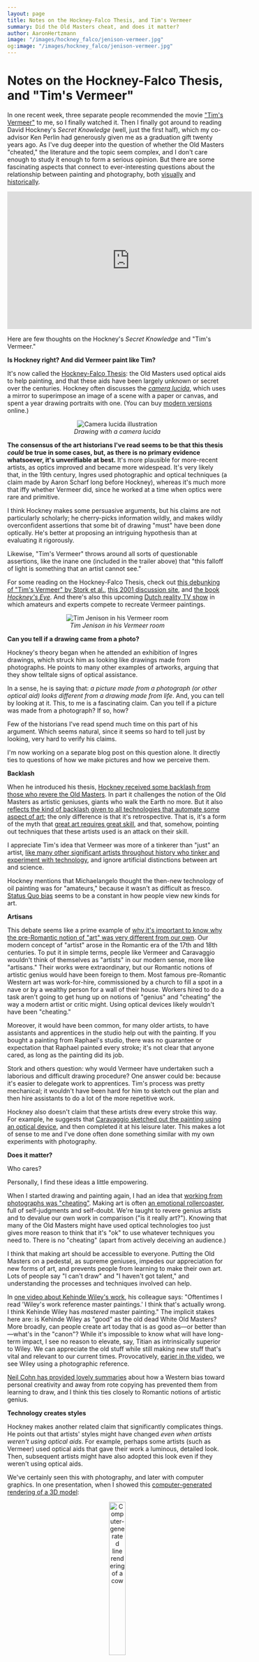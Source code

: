 ```yaml
---
layout: page
title: Notes on the Hockney-Falco Thesis, and Tim's Vermeer
summary: Did the Old Masters cheat, and does it matter?
author: AaronHertzmann
image: "/images/hockney_falco/jenison-vermeer.jpg"
og:image: "/images/hockney_falco/jenison-vermeer.jpg"
---
```


# Notes on the Hockney-Falco Thesis, and "Tim's Vermeer"

In one recent week, three separate people recommended the movie ["Tim's Vermeer"](https://www.youtube.com/watch?v=qylCbiUXDm4) to me, so I finally watched it. Then I finally got around to reading David Hockney's _Secret Knowledge_ (well, just the first half), which my co-advisor Ken Perlin had generously given me as a graduation gift twenty years ago.  As I've dug deeper into the question of whether the Old Masters "cheated," the literature and the topic seem complex, and I don't care enough to study it enough to form a serious opinion.  But there are some fascinating aspects that connect to ever-interesting questions about the relationship between painting and photography, both [visually](/2022/03/17/photography-is-not-objective.html) and [historically](/2022/08/29/photography-history.html).


<center>
<iframe width="560" height="315" src="https://www.youtube.com/embed/qylCbiUXDm4" title="YouTube video player" frameborder="0" allow="accelerometer; autoplay; clipboard-write; encrypted-media; gyroscope; picture-in-picture; web-share" allowfullscreen></iframe>
</center>

Here are few thoughts on the Hockney's _Secret Knowledge_ and "Tim's Vermeer."

**Is Hockney right? And did Vermeer paint like Tim?**

It's now called the [Hockney-Falco Thesis](https://en.wikipedia.org/wiki/Hockney%E2%80%93Falco_thesis): the Old Masters used optical aids to help painting, and that these aids have been largely unknown or secret over the centuries.  Hockney often discusses the [_camera lucida_](https://en.wikipedia.org/wiki/Camera_lucida), which uses a mirror to superimpose an image of a scene with a paper or canvas, and spent a year drawing portraits with one.  (You can buy [modern versions](https://neolucida.com/) online.)


<center>
<figure>
<img src="../../../images/hockney_falco/camera_lucida.jpg" alt="Camera lucida illustration">
<figcaption align="center"><I>Drawing with a camera lucida</I></figcaption>
</figure>
</center>


**The consensus of the art historians I've read seems to be that this thesis _could_ be true in some cases, but, as there is no primary evidence whatsoever, it's unverifiable at best.**  It's more plausible for more-recent artists, as optics improved and became more widespead.  It's very likely that, in the 19th century, Ingres used photographic and optical techniques (a claim made by Aaron Scharf long before Hockney), whereas it's much more that iffy whether Vermeer did, since he worked at a time when optics were rare and primitive.


I think Hockney makes some persuasive arguments, but his claims are not particularly scholarly; he cherry-picks information wildly, and makes wildly overconfident assertions that some bit of drawing "must" have been done optically.  He's better at proposing an intriguing hypothesis than at evaluating it rigorously. 

Likewise, "Tim's Vermeer" throws around all sorts of questionable assertions, like the inane one (included in the trailer above) that "this falloff of light is something that an artist cannot see."   

For some reading on the Hockney-Falco Thesis, check out [this debunking of "Tim's Vermeer" by Stork et al.](https://library.imaging.org/admin/apis/public/api/ist/website/downloadArticle/ei/33/14/art00007), [this 2001 discussion site](https://www.webexhibits.org/hockneyoptics/),   and [the book _Hockney's Eye_](https://press.uchicago.edu/ucp/books/book/distributed/H/bo186931163.html).
And there's also this upcoming [Dutch reality TV show](https://www.nytimes.com/2023/02/23/arts/design/the-new-vermeer-tv-show.html) in which amateurs and experts compete to recreate Vermeer paintings.


<center>
<figure>
<img src="../../../images/hockney_falco/jenison-vermeer.jpg" alt="Tim Jenison in his Vermeer room">
<figcaption align="center"><I>Tim Jenison in his Vermeer room</I></figcaption>
</figure>
</center>


**Can you tell if a drawing came from a photo?**

Hockney's theory began when he attended an exhibition of Ingres drawings, which struck him as looking like drawings made from photographs.  He points to many other examples of artworks, arguing that they show telltale signs of optical assistance.  

In a sense, he is saying that: _a picture made from a photograph (or other optical aid) looks different from a drawing made from life_. And, you can tell by looking at it.  This, to me is a fascinating claim.  Can you tell if a picture was made from a photograph?  If so, how? 

Few of the historians I've read spend much time on this part of his argument. Which seems natural, since it seems so hard to tell just by looking, very hard to verify his claims.

I'm now working on a separate blog post on this question alone. It directly ties to questions of how we make pictures and how we perceive them.


**Backlash**

When he introduced his thesis, [Hockney received some backlash from those who revere the Old Masters](https://www.theguardian.com/theobserver/2000/feb/06/focus.news).  In part it challenges the notion of the Old Masters as artistic geniuses, giants who walk the Earth no more.  But it also [reflects the kind of backlash given to all technologies that automate some aspect of art](/2022/12/17/when-tech-changes-art.html); the only difference is that it's retrospective.  That is, it's a form of the myth that [great art requires great skill](/2022/09/27/art-eras.html), and that, somehow, pointing out techniques that these artists used is an attack on their skill.

I appreciate Tim's idea that Vermeer was more of a tinkerer than "just" an artist, [like many other significant artists throughout history who tinker and experiment with technology](/2022/10/11/amateurs.html), and ignore artificial distinctions between art and science.

Hockney mentions that Michaelangelo thought the then-new technology of oil painting was for "amateurs," because it wasn't as difficult as fresco.  [Status Quo bias](/2022/12/16/status-quo-bias.html) seems to be a constant in how people view new kinds for art.




**Artisans**

This debate seems like a prime example of [why it's important to know why the pre-Romantic notion of "art" was very different from our own](/2022/09/27/art-eras.html). Our modern concept of "artist" arose in the Romantic era of the 17th and 18th centuries.  To put it in simple terms, people like Vermeer and Caravaggio wouldn't think of themselves as "artists" in our modern sense, more like "artisans." Their works were extraordinary, but our Romantic notions of artistic genius would have been foreign to them. Most famous pre-Romantic Western art was work-for-hire, commissioned by a church to fill a spot in a nave or by a wealthy person for a wall of their house. Workers hired to do a task aren't going to get hung up on notions of "genius" and "cheating" the way a modern artist or critic might. Using optical devices likely wouldn't have been "cheating." 

Moreover, it would have been common, for many older artists, to have assistants and apprentices in the studio help out with the painting. If you bought a painting from Raphael's studio, there was no guarantee or expectation that Raphael painted every stroke; it's not clear that anyone cared, as long as the painting did its job.

Stork and others question: why would Vermeer have undertaken such a laborious and difficult drawing procedure?  One answer could be: because it's easier to delegate work to apprentices. Tim's process was pretty mechanical; it wouldn't have been hard for him to sketch out the plan and then hire assistants to do a lot of the more repetitive work. 

Hockney also doesn't claim that these artists drew every stroke this way. For example, he suggests that [Caravaggio sketched out the painting using an optical device](https://www.theguardian.com/theobserver/2000/feb/06/focus.news), and then completed it at his leisure later.  This makes a lot of sense to me and I've done often done something similar with my own experiments with photography.



**Does it matter?**

Who cares? 

Personally, I find these ideas a little empowering.

When I started drawing and painting again, I had an idea that [working from photographs was "cheating"](https://aaronhertzmann.com/2020/10/12/the-goal-of-painting.html).  Making art is often [an emotional rollercoaster](/2020/10/05/art-is-a-process.html), full of self-judgments and self-doubt.  We're taught to revere genius artists and to devalue our own work in comparison ("is it really art?"). Knowing that many of the Old Masters might have used optical technologies too just gives more reason to think that it's "ok" to use whatever techniques you need to. There is no "cheating" (apart from actively deceiving an audience.)

I think that making art should be accessible to everyone. Putting the Old Masters on a pedestal, as supreme geniuses, impedes our appreciation for new forms of art, and prevents people from learning to make their own art.  Lots of people say "I can't draw" and "I haven't got talent," and understanding the processes and techniques involved can help.

In [one video about Kehinde Wiley's work](https://youtu.be/wiQTI8Dz3j8?t=425), his colleague says: "Oftentimes I read 'Wiley's work reference master paintings.' I think that's actually wrong. I think Kehinde Wiley has _mastered_ master painting." The implicit stakes here are: is Kehinde Wiley as "good" as the old dead White Old Masters? More broadly, can people create art today that is as good as—or better than—what's in the "canon"?  While it's impossible to know what will have long-term impact, I see no reason to elevate, say, Titian as intrinsically superior to Wiley. We can appreciate the old stuff while still making new stuff that's vital and relevant to our current times. Provocatively, [earier in the video](https://youtu.be/wiQTI8Dz3j8?t=20), we see Wiley using a photographic reference.

[Neil Cohn has provided lovely summaries](https://twitter.com/visual_linguist/status/1373665959790190611?lang=en) about how a Western bias toward personal creativity and away from rote copying has prevented them from learning to draw, and I think this ties closely to Romantic notions of artistic genius.  





**Technology creates styles**

Hockney makes another related claim that significantly complicates things.  He points out that artists' styles might have changed _even when artists weren't using optical aids_. For example, perhaps some artists (such as Vermeer) used optical aids that gave their work a luminous, detailed look. Then, subsequent artists might have also adopted this look even if they weren't using optical aids.

We've certainly seen this with photography, and later with computer graphics.  In one presentation, when I showed this [computer-generated rendering of a 3D model](/2021/05/19/how-to-draw-line-thickness.html):
<center>
<figure>
<img src="../../../images/howtodraw/thick/lam-strokes.jpg" alt="Computer-generated line rendering of a cow" width="30%">
</figure>
</center>
an art historian in the audience commented that this is viewpoint that you would never have seen in the entire history of classical painting.  But now it seems so ordinary.

Whether you're looking ancient Chinese scroll painting, Russian reverse perspective, or Renaissance Madonnas, generall all of the figures will be clearly framed and visible, seen from a few different viewpoints, with fairly balanced compositions.  (I'm oversimplifying, obviously.)  The Impressionsts were the first movement with visual styles influenced by the visual look of early photography; photographs could be suggestive even if they were blurry or low-quality, and, possibly, even more intriguing than all-in-focus imagery. 

The invention of photography transformed the way people painted realistic pictures, in ways that are often very subtle. [Many of my own paintings](https://www.instagram.com/aaronhertzmann/) use crops and compositions that no classical painter would have used, but now seem commonplace in the age of ubiquitous photography.

Ernst Gombrich began his classic text [_Art and Illusion_](https://en.wikipedia.org/wiki/Art_and_Illusion) with the following question: why did different artists in different times in history use different styles? Why didn't the ancient Egyptians or Renaissance Old Masters paint like Impressionists? The answer is that _styles had to be invented_. Styles don't just exist. New technology is one of the tools that leads us to invent new styles.



**Dichotomous thinking**

In these debates, both Hockney and Stork get caught up in little details of whether, say, a particular sphere is too perfect or not perfect enough to be optical, which thus somehow conclusively proves or disproves his thesis. These examples are of limited usefulness in my opinion.  I think there's a limit to the value in judging just how "perfect" some perspective lines or spheres are. People might not have drawn perfect lines or curves for lots of reasons, whether or not they were using optical devices. 

In other situations, Hockney keeps a more flexible position, which I think makes more sense, although it also makes most of his claims really unverifiable. The hypothesis here can't be all-or-nothing; the most likely thing is that these tools were useful in some ways, had some influence, and were part of practice, but not that they were used at all times for all things. 



**Overfitting**

One minor point about Tim's Vermeer: he recreated the music room to look just like the painting, since we don't know what the actual music room looked like. There's some danger of "overfitting" here. 

Tim compares setting up the room to photography, which seems apt. He's not simulating real natural light as it changes in the world, he's constructing an environment that looks like a picture, akin to an [Ames room](https://en.wikipedia.org/wiki/Ames_room). The colors and tones in the room match the picture, not whatever light Vermeer actually saw. Tim could have just as well put a Vermeer print on the wall and copied it that way.  

Still, his demonstration is still more persuasive than if, say, someone claimed that Van Gogh's "Bedroom at Arles" is a photometrically-accurate depiction of what Van Gogh saw (and [some have made related arguments](https://www.tandfonline.com/doi/abs/10.1080/00043079.1976.10787347)).

<center>
<figure>
<img src="../../../images/hockney_falco/van-gogh-bedroom-arles.jpg" alt="Reconstruction of Van Gogh's bedroom" width="50%">
<figcaption align="center"><I>Just because you can reconstruct Van Gogh's bedroom doesn't mean that this is what he saw</I></figcaption>
</figure>
</center>


**A meditation on perspective**

I conclude with this insightful clip from the brilliant "Cunk on Earth," which made the Internet rounds recently:


<center>
<video width="426" height="240"  controls>
  <source src="../../../images/hockney_falco/cunk.mp4" type="video/mp4">
Your browser does not support the video tag.
</video></center>



<hr>

<i>Thanks to people who recommended Tim's Vermeer: Daniel Ambrosi, Tzu-Mao Li, Robert Pepperell.</i>


